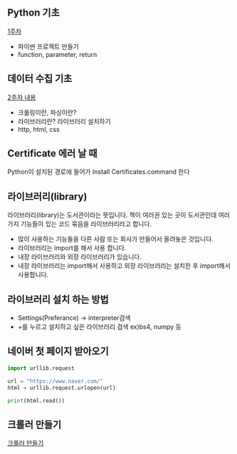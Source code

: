 ## Python 기초
[1주차](https://github.com/Kyeongrok/python_example)

* 파이썬 프로젝트 만들기
* function, parameter, return


## 데이터 수집 기초
[2주차 내용](./Week2.md)

* 크롤링이란, 파싱이란?
* 라이브러리란? 라이브러리 설치하기
* http, html, css

## Certificate 에러 날 때
Python이 설치된 경로에 들어가 Install Certificates.command 한다

## 라이브러리(library)
라이브러리(library)는 도서관이라는 뜻입니다. 책이 여러권 있는 곳이 도서관인데 여러가지 기능들이 있는 코드 묶음을 라이브러리라고 합니다.
* 많이 사용하는 기능들을 다른 사람 또는 회사가 만들어서 올려놓은 것입니다.
* 라이브러리는 import를 해서 사용 합니다.
* 내장 라이브러리와 외장 라이브러리가 있습니다.
* 내장 라이브러리는 import해서 사용하고 외장 라이브러리는 설치한 후 import해서 사용합니다.

## 라이브러리 설치 하는 방법
* Settings(Preferance) -> interpreter검색
* +를 누르고 설치하고 싶은 라이브러리 검색 ex)bs4, numpy 등

## 네이버 첫 페이지 받아오기
```python
import urllib.request

url = "https://www.naver.com/"
html = urllib.request.urlopen(url)

print(html.read())
```

## 크롤러 만들기
[크롤러 만들기](./Week3.md)
